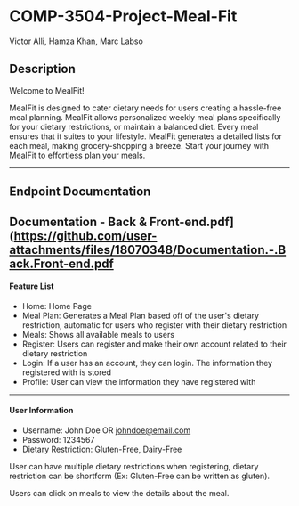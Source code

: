 # COMP-3504-Project-Meal-Fit
Victor Alli, Hamza Khan, Marc Labso

## Description

Welcome to MealFit!

MealFit is designed to cater dietary needs for users creating a hassle-free meal planning. MealFit allows personalized weekly meal plans specifically for your dietary restrictions, or maintain a balanced diet. Every meal ensures that it suites to your lifestyle. MealFit generates a detailed lists for each meal, making grocery-shopping a breeze. Start your journey with MealFit to effortless plan your meals.

------------------------------------------------------------------------------------------------
## Endpoint Documentation

Documentation  - Back & Front-end.pdf](https://github.com/user-attachments/files/18070348/Documentation.-.Back.Front-end.pdf
------------------------------------------------------------------------------------------------

#### Feature List
- Home: Home Page
- Meal Plan: Generates a Meal Plan based off of the user's dietary restriction, automatic for users who register with their dietary restriction
- Meals: Shows all available meals to users
- Register: Users can register and make their own account related to their dietary restriction
- Login: If a user has an account, they can login. The information they registered with is stored
- Profile: User can view the information they have registered with

------------------------------------------------------------------------------------------------

#### User Information
- Username: John Doe OR johndoe@email.com
- Password: 1234567
- Dietary Restriction: Gluten-Free, Dairy-Free

User can have multiple dietary restrictions when registering, dietary restriction can be shortform (Ex: Gluten-Free can be written as gluten).

Users can click on meals to view the details about the meal.

